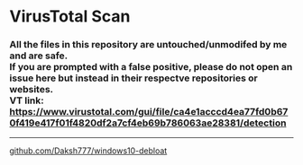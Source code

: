 # VirusTotal Scan
### All the files in this repository are untouched/unmodifed by me and are safe. <br> **If you are prompted with a false positive, please do not open an issue here but instead in their respectve repositories or websites.** <br> VT link: https://www.virustotal.com/gui/file/ca4e1acccd4ea77fd0b670f419e417f01f4820df2a7cf4eb69b786063ae28381/detection

---
[github.com/Daksh777/windows10-debloat](https://github.com/Daksh777/windows10-debloat)
